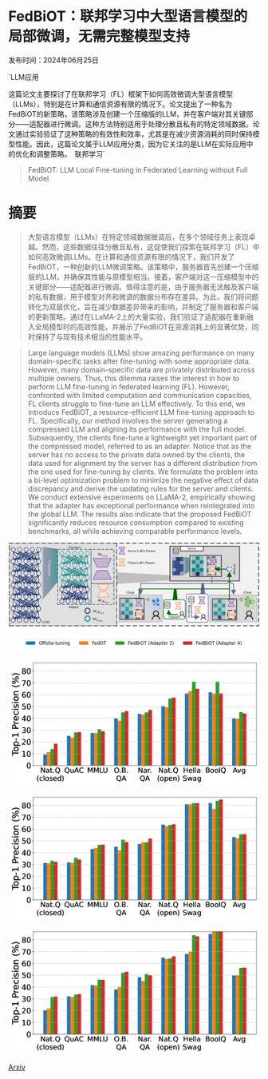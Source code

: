 # FedBiOT：联邦学习中大型语言模型的局部微调，无需完整模型支持

发布时间：2024年06月25日

`LLM应用

这篇论文主要探讨了在联邦学习（FL）框架下如何高效微调大型语言模型（LLMs），特别是在计算和通信资源有限的情况下。论文提出了一种名为FedBiOT的新策略，该策略涉及创建一个压缩版的LLM，并在客户端对其关键部分——适配器进行微调。这种方法特别适用于处理分散且私有的特定领域数据。论文通过实验验证了这种策略的有效性和效率，尤其是在减少资源消耗的同时保持模型性能。因此，这篇论文属于LLM应用分类，因为它关注的是LLM在实际应用中的优化和调整策略。` `联邦学习`

> FedBiOT: LLM Local Fine-tuning in Federated Learning without Full Model

# 摘要

> 大型语言模型（LLMs）在特定领域数据微调后，在多个领域任务上表现卓越。然而，这些数据往往分散且私有，这促使我们探索在联邦学习（FL）中如何高效微调LLMs。在计算和通信资源有限的情况下，我们开发了FedBiOT，一种创新的LLM微调策略。该策略中，服务器首先创建一个压缩版的LLM，并确保其性能与原模型相当。接着，客户端对这一压缩模型中的关键部分——适配器进行微调。值得注意的是，由于服务器无法触及客户端的私有数据，用于模型对齐和微调的数据分布存在差异。为此，我们将问题转化为双层优化，旨在减少数据差异带来的影响，并制定了服务器和客户端的更新策略。通过在LLaMA-2上的大量实验，我们验证了适配器在重新融入全局模型时的高效性能，并展示了FedBiOT在资源消耗上的显著优势，同时保持了与现有技术相当的性能水平。

> Large language models (LLMs) show amazing performance on many domain-specific tasks after fine-tuning with some appropriate data. However, many domain-specific data are privately distributed across multiple owners. Thus, this dilemma raises the interest in how to perform LLM fine-tuning in federated learning (FL). However, confronted with limited computation and communication capacities, FL clients struggle to fine-tune an LLM effectively. To this end, we introduce FedBiOT, a resource-efficient LLM fine-tuning approach to FL. Specifically, our method involves the server generating a compressed LLM and aligning its performance with the full model. Subsequently, the clients fine-tune a lightweight yet important part of the compressed model, referred to as an adapter. Notice that as the server has no access to the private data owned by the clients, the data used for alignment by the server has a different distribution from the one used for fine-tuning by clients. We formulate the problem into a bi-level optimization problem to minimize the negative effect of data discrepancy and derive the updating rules for the server and clients. We conduct extensive experiments on LLaMA-2, empirically showing that the adapter has exceptional performance when reintegrated into the global LLM. The results also indicate that the proposed FedBiOT significantly reduces resource consumption compared to existing benchmarks, all while achieving comparable performance levels.

![FedBiOT：联邦学习中大型语言模型的局部微调，无需完整模型支持](../../../paper_images/2406.17706/x1.png)

![FedBiOT：联邦学习中大型语言模型的局部微调，无需完整模型支持](../../../paper_images/2406.17706/legend.png)

![FedBiOT：联邦学习中大型语言模型的局部微调，无需完整模型支持](../../../paper_images/2406.17706/x2.png)

![FedBiOT：联邦学习中大型语言模型的局部微调，无需完整模型支持](../../../paper_images/2406.17706/x3.png)

![FedBiOT：联邦学习中大型语言模型的局部微调，无需完整模型支持](../../../paper_images/2406.17706/x4.png)

[Arxiv](https://arxiv.org/abs/2406.17706)